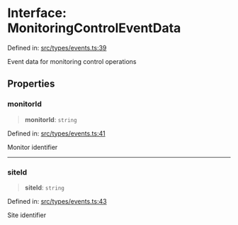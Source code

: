 # Interface: MonitoringControlEventData

Defined in: [src/types/events.ts:39](https://github.com/Nick2bad4u/Uptime-Watcher/blob/8a1973382d5fe14c52996ecda381894eb7ecd4a6/src/types/events.ts#L39)

Event data for monitoring control operations

## Properties

### monitorId

> **monitorId**: `string`

Defined in: [src/types/events.ts:41](https://github.com/Nick2bad4u/Uptime-Watcher/blob/8a1973382d5fe14c52996ecda381894eb7ecd4a6/src/types/events.ts#L41)

Monitor identifier

***

### siteId

> **siteId**: `string`

Defined in: [src/types/events.ts:43](https://github.com/Nick2bad4u/Uptime-Watcher/blob/8a1973382d5fe14c52996ecda381894eb7ecd4a6/src/types/events.ts#L43)

Site identifier
